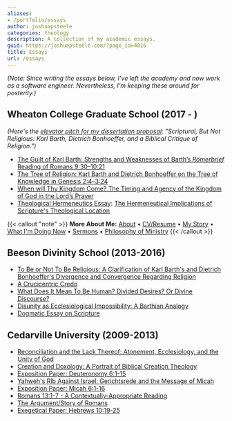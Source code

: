 ```yaml
---
aliases:
- /portfolio/essays
author: joshuapsteele
categories: theology
description: A collection of my academic essays.
guid: https://joshuapsteele.com/?page_id=4016
title: Essays
url: /essays
---
```


_(Note: Since writing the essays below, I've left the academy and now work as a software engineer. Nevertheless, I'm keeping these around for posterity.)_

## Wheaton College Graduate School (2017 - )

_(Here's the [elevator pitch for my dissertation proposal](/heres-the-elevator-pitch-for-my-dissertation-proposal-scriptural-but-not-religious/): "Scriptural, But Not Religious: Karl Barth, Dietrich Bonhoeffer, and a Biblical Critique of Religion.")_

- [The Guilt of Karl Barth: Strengths and Weaknesses of Barth’s _Römerbrief_ Reading of Romans 9:30–10:21](/the-guilt-of-karl-barth-strengths-and-weaknesses-of-barths-romerbrief-reading-of-romans-9301021/)
- [The Tree of Religion: Karl Barth and Dietrich Bonhoeffer on the Tree of Knowledge in Genesis 2:4–3:24](/the-tree-of-religion-karl-barth-and-dietrich-bonhoeffer-on-the-tree-of-knowledge-in-genesis-24-324/)
- [When will Thy Kingdom Come? The Timing and Agency of the Kingdom of God in the Lord’s Prayer](/when-will-thy-kingdom-come-the-timing-and-agency-of-the-kingdom-of-god-in-the-lords-prayer/)
- [Theological Hermeneutics Essay](/wp-content/uploads/2017/12/STEELE-Theological-Hermeneutics-Essay-PDF.pdf): [The Hermeneutical Implications of Scripture's Theological Location](/hermeneutical-implications-scriptures-theological-location/)

{{< callout "note" >}}
**More About Me:** [About](/about) • [CV/Resume](/cv) • [My Story](/my-story) • [What I'm Doing Now](/now) • [Sermons](/sermons) • [Philosophy of Ministry](/philosophy-of-ministry)
{{< /callout >}}

## Beeson Divinity School (2013-2016)

- [To Be or Not To Be Religious: A Clarification of Karl Barth's and Dietrich Bonhoeffer's Divergence and Convergence Regarding Religion](/wp-content/uploads/2016/12/To-Be-or-Not-To-Be-Religious.pdf)
- [A Crucicentric Credo](/wp-content/uploads/2016/12/A_Crucicentric_Credo.pdf)
- [What Does It Mean To Be Human? Divided Desires? Or Divine Discourse?](/wp-content/uploads/2016/12/What_Does_It_Mean_To_Be_Human_Divided_De.pdf)
- [Disunity as Ecclesiological Impossibility: A Barthian Analogy](/wp-content/uploads/2016/12/DISUNITY_AS_ECCLESIOLOGICAL_IMPOSSIBILIT-1.pdf)
- [Dogmatic Essay on Scripture](/wp-content/uploads/2016/12/On_Scripture.pdf)

## Cedarville University (2009-2013)

- [Reconciliation and the Lack Thereof: Atonement, Ecclesiology, and the Unity of God](/wp-content/uploads/2016/12/Reconciliation_and_the_Lack_Thereof_Aton.pdf)
- [Creation and Doxology: A Portrait of Biblical Creation Theology](/wp-content/uploads/2016/12/Creation_and_Doxology_A_Portrait_of_Bibl.pdf)
- [Exposition Paper: Deuteronomy 6:1-15](/wp-content/uploads/2016/12/Exposition_Paper_Deuteronomy_6_1-15.pdf)
- [Yahweh's Rîb Against Israel: Gerichtsrede and the Message of Micah](/wp-content/uploads/2016/12/YAHWEHS_RIB_AGAINST_ISRAEL_GERICHTSREDE.pdf)
- [Exposition Paper: Micah 6:1-16](/wp-content/uploads/2016/12/Exposition_Paper_Micah_6_1-16.pdf)
- [Romans 13:1-7 - A Contextually-Appropriate Reading](/wp-content/uploads/2016/12/Romans_13_1-7_-_A_Contextually-Appropria.pdf)
- [The Argument/Story of Romans](/wp-content/uploads/2016/12/The_Argument_Story_of_Romans.pdf)
- [Exegetical Paper: Hebrews 10:19-25](/wp-content/uploads/2016/12/Hebrews_10_19-25.pdf)